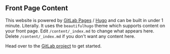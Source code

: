 ## Front Page Content

This website is powered by [GitLab Pages](https://about.gitlab.com/features/pages/) / [Hugo](https://gohugo.io) and can be built in under 1 minute. Literally. It uses the `beautifulhugo` theme which supports content on your front page. Edit `/content/_index.md` to change what appears here. Delete `/content/_index.md` if you don't want any content here.

Head over to the [GitLab project](https://gitlab.com/pages/hugo) to get started.
